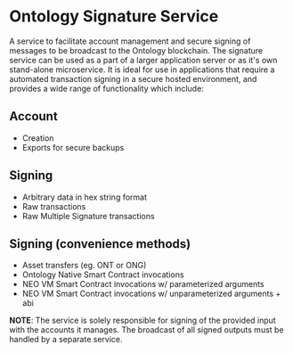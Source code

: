 
# Ontology Signature Service
A service to facilitate account management and secure signing of messages to be broadcast to the Ontology blockchain. The signature service can be used as a part of a larger application server or as it's own stand-alone microservice. It is ideal for use in applications that require a automated transaction signing in a secure hosted environment, and provides a wide range of functionality which include:

## Account
- Creation
- Exports for secure backups

## Signing
- Arbitrary data in hex string format
- Raw transactions
- Raw Multiple Signature transactions

## Signing (convenience methods)
- Asset transfers (eg. ONT or ONG)
- Ontology Native Smart Contract invocations
- NEO VM Smart Contract invocations w/ parameterized arguments
- NEO VM Smart Contract invocations w/ unparameterized arguments + abi

__NOTE__: The service is solely responsible for signing of the provided input with the accounts it manages. The broadcast of all signed outputs must be handled by a separate service.
